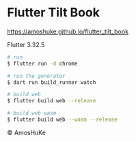 # Flutter Tilt Book

https://amoshuke.github.io/flutter_tilt_book

Flutter 3.32.5

```sh
# run
$ flutter run -d chrome

# run the generator
$ dart run build_runner watch

# build web
$ flutter build web --release

# build web wasm
$ flutter build web --wasm --release
```

© AmosHuKe
